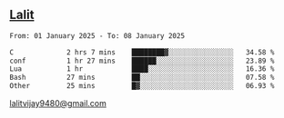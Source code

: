 ## [Lalit](https://lalit.sh)

<!--START_SECTION:waka-->

```txt
From: 01 January 2025 - To: 08 January 2025

C             2 hrs 7 mins    ████████▓░░░░░░░░░░░░░░░░   34.58 %
conf          1 hr 27 mins    ██████░░░░░░░░░░░░░░░░░░░   23.89 %
Lua           1 hr            ████░░░░░░░░░░░░░░░░░░░░░   16.36 %
Bash          27 mins         ██░░░░░░░░░░░░░░░░░░░░░░░   07.58 %
Other         25 mins         █▓░░░░░░░░░░░░░░░░░░░░░░░   06.93 %
```

<!--END_SECTION:waka-->

lalitvijay9480@gmail.com
